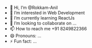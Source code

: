 - 👋 Hi, I’m @Rokkam-Anil
- 👀 I’m interested in Web Development
- 🌱 I’m currently learning ReactJs
- 💞️ I’m looking to collaborate on ...
- 📫 How to reach me +91 8249822366
- 😄 Pronouns: ...
- ⚡ Fun fact: ...

<!---
Rokkam-Anil/Rokkam-Anil is a ✨ special ✨ repository because its `README.md` (this file) appears on your GitHub profile.
You can click the Preview link to take a look at your changes.
--->
